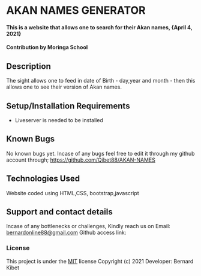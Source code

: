 # AKAN NAMES GENERATOR
#### This is a website that allows one to search for their Akan names, {April 4, 2021}
####  **Contribution by Moringa School**
## Description
The sight allows one to feed in date of Birth - day,year and month - then this allows one to see their version of Akan names.
## Setup/Installation Requirements
* Liveserver is needed to be installed
## Known Bugs
No known bugs yet.  Incase of any bugs feel free to edit it through my github account through; https://github.com/Qibet88/AKAN-NAMES
## Technologies Used
Website coded using HTML,CSS, bootstrap,javascript
## Support and contact details
Incase of any bottlenecks or challenges, Kindly reach us on Email: bernardonline88@gmail.com
Github access link: 
### License
This project is under the  [MIT](LICENSE) license
Copyright (c) 2021                          Developer: Bernard Kibet